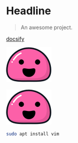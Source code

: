 # Headline

> An awesome project.

[docsify](https://docsify.js.org/#/?id=docsify)

![](./assets/images/favicon.png ":no-zoom")
<br><br>
![](./assets/images/favicon.png)

```bash
sudo apt install vim
```